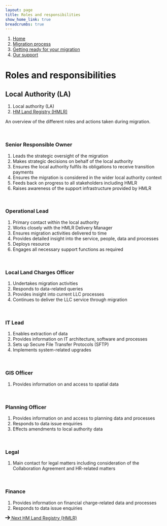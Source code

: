 ```yaml
---
layout: page
title: Roles and responsibilities
show_home_link: true
breadcrumbs: true
---
```

<div class='navbar-breadcrumbs-wrapper'>
  <div class='navbar-breadcrumbs'>
    <ol>
      <li><a href='/local-land-charges/'>Home</a></li>
      <li><a href='/local-land-charges/migration'>Migration process</a></li>
      <li><a href='getting-ready'>Getting ready for your migration</a></li>
      <li><a href='our-support'>Our support</a></li>
    </ol>
  </div>
</div>

<main id='content'>
  <div class='column-two-thirds'>
    <h1 class='heading-large grey'>Roles and responsibilities</h1>
    <h2 class='heading-medium no-top-margin'>Local Authority (LA)</h2>
    <ol class='list list-line'>
      <li>Local authority (LA)</li>
      <li><a href='roles-la'>HM Land Registry (HMLR)</a></li>
    </ol>
    <p>An overview of the different roles and actions taken during migration.</p>
    <br>
    <h3 class='heading-small'>Senior Responsible Owner</h3>
    <ol class='list list-bullet list-indent'>
      <li>Leads the strategic oversight of the migration</li>
      <li>Makes strategic decisions on behalf of the local authority</li>
      <li>Ensures the local authority fulfils its obligations to receive transition payments</li>
      <li>Ensures the migration is considered in the wider local authority context</li>
      <li>Feeds back on progress to all stakeholders including HMLR</li>
      <li>Raises awareness of the support infrastructure provided by HMLR</li>
    </ol>
    <br>
    <h3 class='heading-small'>Operational Lead</h3>
    <ol class='list list-bullet list-indent'>
      <li>Primary contact within the local authority</li>
      <li>Works closely with the HMLR Delivery Manager</li>
      <li>Ensures migration activities delivered to time</li>
      <li>Provides detailed insight into the service, people, data and processes</li>
      <li>Deploys resource</li>
      <li>Engages all necessary support functions as required</li>
    </ol>
    <br>
    <h3 class='heading-small'>Local Land Charges Officer</h3>
    <ol class='list list-bullet list-indent'>
      <li>Undertakes migration activities</li>
      <li>Responds to data-related queries</li>
      <li>Provides insight into current LLC processes</li>
      <li>Continues to deliver the LLC service through migration</li>
    </ol>
    <br>
    <h3 class='heading-small'>IT Lead</h3>
    <ol class='list list-bullet list-indent'>
      <li>Enables extraction of data</li>
      <li>Provides information on IT architecture, software and processes</li>
      <li>Sets up Secure File Transfer Protocols (SFTP)</li>
      <li>Implements system-related upgrades</li>
    </ol>
    <br>
    <h3 class='heading-small'>GIS Officer</h3>
    <ol class='list list-bullet list-indent'>
      <li>Provides information on and access to spatial data</li>
    </ol>
    <br>
    <h3 class='heading-small'>Planning Officer</h3>
    <ol class='list list-bullet list-indent'>
      <li>Provides information on and access to planning data and processes</li>
      <li>Responds to data issue enquiries</li>
      <li>Effects amendments to local authority data</li>
    </ol>
    <br>
    <h3 class='heading-small'>Legal</h3>
    <ol class='list list-bullet list-indent'>
      <li>Main contact for legal matters including consideration of the Collaboration Agreement and HR-related matters</li>
    </ol>
    <br>
    <h3 class='heading-small'>Finance</h3>
    <ol class='list list-bullet list-indent'>
      <li>Provides information on financial charge-related data and processes</li>
      <li>Responds to data issue enquiries</li>
    </ol>
    <div class='pagination next'>
      <a href='roles-hmlr' class='pagination-link'>
        <svg xmlns="http://www.w3.org/2000/svg" height="13" width="15" aria-hidden="true" focusable="false" viewBox="0 0 15 13">
        <path d="m8.107-0.0078125-1.4136 1.414 4.2926 4.293h-12.986v2h12.896l-4.1855 3.9766 1.377 1.4492 6.7441-6.4062-6.7246-6.7266z"></path>
      </svg>
        <span class='pagination-wrapper'>
          <span class='pagination-title'>Next</span>
          <span class='pagination-label'>HM Land Registry (HMLR)</span>
        </span>
      </a>
    </div>
  </div>
</main>
